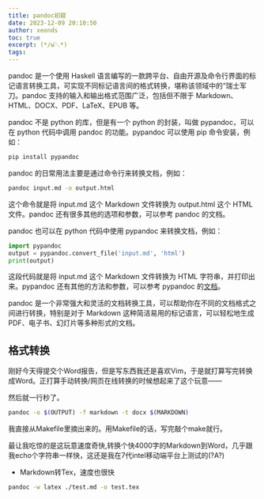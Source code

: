 ```yaml
---
title: pandoc初窥
date: 2023-12-09 20:10:50
author: xeonds
toc: true
excerpt: (*/ω＼*)
tags:
---
```

pandoc 是一个使用 Haskell 语言编写的一款跨平台、自由开源及命令行界面的标记语言转换工具，可实现不同标记语言间的格式转换，堪称该领域中的“瑞士军刀。pandoc 支持的输入和输出格式范围广泛，包括但不限于 Markdown、HTML、DOCX、PDF、LaTeX、EPUB 等。

pandoc 不是 python 的库，但是有一个 python 的封装，叫做 pypandoc，可以在 python 代码中调用 pandoc 的功能。pypandoc 可以使用 pip 命令安装，例如：

```python
pip install pypandoc
```

pandoc 的日常用法主要是通过命令行来转换文档，例如：

```bash
pandoc input.md -o output.html
```

这个命令就是将 input.md 这个 Markdown 文件转换为 output.html 这个 HTML 文件。pandoc 还有很多其他的选项和参数，可以参考 pandoc 的文档。

pandoc 也可以在 python 代码中使用 pypandoc 来转换文档，例如：

```python
import pypandoc
output = pypandoc.convert_file('input.md', 'html')
print(output)
```

这段代码就是将 input.md 这个 Markdown 文件转换为 HTML 字符串，并打印出来。pypandoc 还有其他的方法和参数，可以参考 pypandoc 的[文档](https://blog.csdn.net/VN520/article/details/129120364)。

pandoc 是一个非常强大和灵活的文档转换工具，可以帮助你在不同的文档格式之间进行转换，特别是对于 Markdown 这种简洁易用的标记语言，可以轻松地生成 PDF、电子书、幻灯片等多种形式的文档。

## 格式转换

刚好今天得提交个Word报告，但是写东西我还是喜欢Vim，于是就打算写完转换成Word。正打算手动转换/网页在线转换的时候想起来了这个玩意——

然后就一行秒了。

```bash
pandoc -o $(OUTPUT) -f markdown -t docx $(MARKDOWN) 
```

我直接从Makefile里摘出来的。用Makefile的话，写完敲个make就行。

最让我吃惊的是这玩意速度奇快,转换个快4000字的Markdown到Word，几乎跟我echo个字符串一样快，这还是我在7代intel移动端平台上测试的(?A?)

- Markdown转Tex，速度也很快
```bash
pandoc -w latex ./test.md -o test.tex
```
